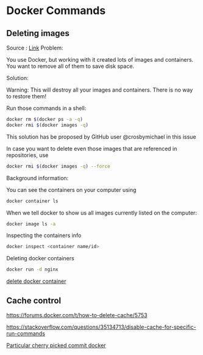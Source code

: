 # Docker Commands

## Deleting images

Source : [Link](https://techoverflow.net/2013/10/22/docker-remove-all-images-and-containers/) Problem:

You use Docker, but working with it created lots of images and containers. You want to remove all of them to save disk space.

Solution:

Warning: This will destroy all your images and containers. There is no way to restore them!

Run those commands in a shell:

```sh
docker rm $(docker ps -a -q)
docker rmi $(docker images -q)
```

This solution has be proposed by GitHub user @crosbymichael in this issue

In case you want to delete even those images that are referenced in repositories, use

```sh
docker rmi $(docker images -q) --force
```

Background information:

You can see the containers on your computer using

```sh
docker container ls
```

When we tell docker to show us all images currently listed on the computer:

```sh
docker image ls -a
```

Inspecting the containers info

```sh
docker inspect <container name/id>
```

Deleting docker containers

```sh
docker run -d nginx
```

[delete docker container](https://www.educba.com/docker-delete-container/)

## Cache control

https://forums.docker.com/t/how-to-delete-cache/5753

https://stackoverflow.com/questions/35134713/disable-cache-for-specific-run-commands

[Particular cherry picked commit docker](https://stackoverflow.com/questions/70415746/how-to-checkout-at-particular-commit-in-dockerfile)
